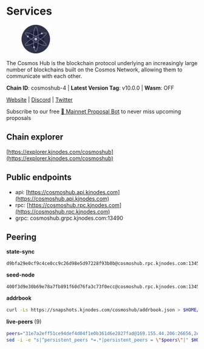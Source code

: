 # Services

<figure><img src="https://raw.githubusercontent.com/kj89/cosmos-images/main/logos/cosmoshub.png" alt=""><figcaption></figcaption></figure>

The Cosmos Hub is the blockchain protocol underlying an  increasingly large number of blockchains built on the  Cosmos Network, allowing them to communicate with each other.

**Chain ID**: cosmoshub-4 | **Latest Version Tag**: v10.0.0 | **Wasm**: OFF

[Website](https://hub.cosmos.network) | [Discord](https://discord.gg/cosmosnetwork) | [Twitter](https://twitter.com/cosmoshub)



Subscribe to our free [🤖 Mainnet Proposal Bot](https://t.me/kjnodes_proposal_bot) to never miss upcoming proposals


## Chain explorer
[https://explorer.kjnodes.com/cosmoshub](https://explorer.kjnodes.com/cosmoshub)

## Public endpoints

* api: [https://cosmoshub.api.kjnodes.com](https://cosmoshub.api.kjnodes.com)
* rpc: [https://cosmoshub.rpc.kjnodes.com](https://cosmoshub.rpc.kjnodes.com)
* grpc: cosmoshub.grpc.kjnodes.com:13490

## Peering

**state-sync**

```text
d9bfa29e0cf9c4ce0cc9c26d98e5d97228f93b0b@cosmoshub.rpc.kjnodes.com:13456
```

**seed-node**

```text
400f3d9e30b69e78a7fb891f60d76fa3c73f0ecc@cosmoshub.rpc.kjnodes.com:13459
```

**addrbook**
```bash
curl -Ls https://snapshots.kjnodes.com/cosmoshub/addrbook.json > $HOME/.gaia/config/addrbook.json
```

**live-peers** (9)
```bash
peers="31e7a2eff51ce94def4d04f1e0b361d6e2827fad@169.155.44.206:26656,2eb0e5e53401c51535c13250aba5fe98374ba7f0@51.210.32.145:26656,55c22f83bd9a10213b8b9610627ecd7d49c0a66a@135.181.62.108:26656,27ad834c62dbefc5beb74be7575515927bd07c58@193.176.85.151:26656,61afb0f37c02031f285f6b27ead2a3e7a97cc28a@35.212.34.104:26656,34f0e424f747f62e04e8c34fde60013fb4dbc04b@65.108.0.165:14956,014c48a6cd4eaa52bc1f58e3a72397e3e5f931b2@34.145.66.159:26656,1cce99042f884d669e7287e3e362bff8e385c63e@46.4.79.183:26726,d9bfa29e0cf9c4ce0cc9c26d98e5d97228f93b0b@65.109.88.38:13456"
sed -i -e "s|^persistent_peers *=.*|persistent_peers = \"$peers\"|" $HOME/.gaia/config/config.toml
```
